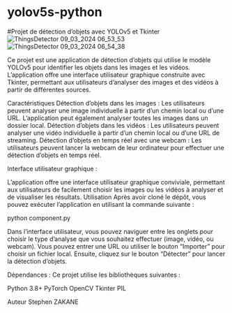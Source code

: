 # yolov5s-python

#Projet de détection d’objets avec YOLOv5 et Tkinter
![ThingsDetector 09_03_2024 06_53_53](https://github.com/StephenZAST/yolov5s-python/assets/160651813/70f0bb82-e4ed-4384-99cf-0df06268017e)
![ThingsDetector 09_03_2024 06_54_38](https://github.com/StephenZAST/yolov5s-python/assets/160651813/d203c2f5-ab99-44cb-85ad-e82171287daf)


Ce projet est une application de détection d’objets qui utilise le modèle YOLOv5 pour identifier les objets dans les images et les vidéos. L’application offre une interface utilisateur graphique construite avec Tkinter, permettant aux utilisateurs d’analyser des images et des vidéos à partir de différentes sources.

Caractéristiques
Détection d’objets dans les images : Les utilisateurs peuvent analyser une image individuelle à partir d’un chemin local ou d’une URL. L’application peut également analyser toutes les images dans un dossier local.
Détection d’objets dans les vidéos : Les utilisateurs peuvent analyser une vidéo individuelle à partir d’un chemin local ou d’une URL de streaming.
Détection d’objets en temps réel avec une webcam : Les utilisateurs peuvent lancer la webcam de leur ordinateur pour effectuer une détection d’objets en temps réel.

Interface utilisateur graphique : 

L’application offre une interface utilisateur graphique conviviale, permettant aux utilisateurs de facilement choisir les images ou les vidéos à analyser et de visualiser les résultats.
Utilisation
Après avoir cloné le dépôt, vous pouvez exécuter l’application en utilisant la commande suivante :

python component.py

Dans l’interface utilisateur, vous pouvez naviguer entre les onglets pour choisir le type d’analyse que vous souhaitez effectuer (image, vidéo, ou webcam). Vous pouvez entrer une URL ou utiliser le bouton “Importer” pour choisir un fichier local. Ensuite, cliquez sur le bouton “Détecter” pour lancer la détection d’objets.

Dépendances :
Ce projet utilise les bibliothèques suivantes :

Python 3.8+
PyTorch
OpenCV
Tkinter
PIL

Auteur
Stephen ZAKANE 
